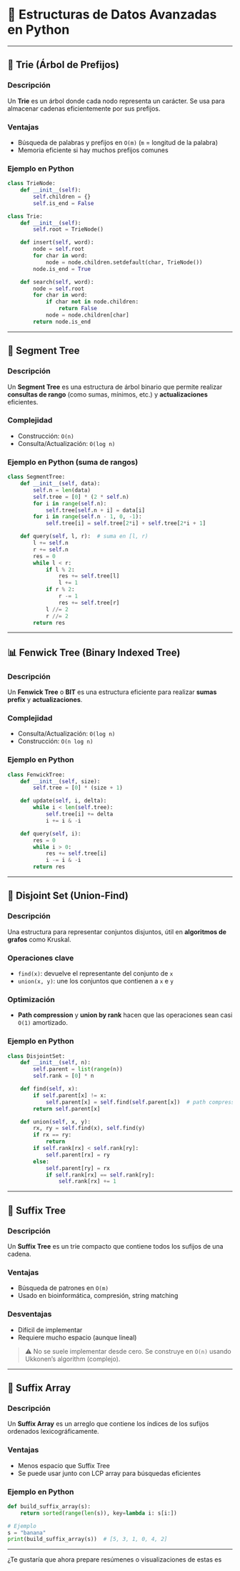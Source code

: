 # 🧠 Estructuras de Datos Avanzadas en Python

---

## 🔡 Trie (Árbol de Prefijos)

### Descripción
Un **Trie** es un árbol donde cada nodo representa un carácter. Se usa para almacenar cadenas eficientemente por sus prefijos.

### Ventajas
- Búsqueda de palabras y prefijos en `O(m)` (`m` = longitud de la palabra)
- Memoria eficiente si hay muchos prefijos comunes

### Ejemplo en Python

```python
class TrieNode:
    def __init__(self):
        self.children = {}
        self.is_end = False

class Trie:
    def __init__(self):
        self.root = TrieNode()

    def insert(self, word):
        node = self.root
        for char in word:
            node = node.children.setdefault(char, TrieNode())
        node.is_end = True

    def search(self, word):
        node = self.root
        for char in word:
            if char not in node.children:
                return False
            node = node.children[char]
        return node.is_end
```

---

## 📐 Segment Tree

### Descripción
Un **Segment Tree** es una estructura de árbol binario que permite realizar **consultas de rango** (como sumas, mínimos, etc.) y **actualizaciones** eficientes.

### Complejidad
- Construcción: `O(n)`
- Consulta/Actualización: `O(log n)`

### Ejemplo en Python (suma de rangos)

```python
class SegmentTree:
    def __init__(self, data):
        self.n = len(data)
        self.tree = [0] * (2 * self.n)
        for i in range(self.n):
            self.tree[self.n + i] = data[i]
        for i in range(self.n - 1, 0, -1):
            self.tree[i] = self.tree[2*i] + self.tree[2*i + 1]

    def query(self, l, r):  # suma en [l, r)
        l += self.n
        r += self.n
        res = 0
        while l < r:
            if l % 2:
                res += self.tree[l]
                l += 1
            if r % 2:
                r -= 1
                res += self.tree[r]
            l //= 2
            r //= 2
        return res
```

---

## 📊 Fenwick Tree (Binary Indexed Tree)

### Descripción
Un **Fenwick Tree** o **BIT** es una estructura eficiente para realizar **sumas prefix** y **actualizaciones**.

### Complejidad
- Consulta/Actualización: `O(log n)`
- Construcción: `O(n log n)`

### Ejemplo en Python

```python
class FenwickTree:
    def __init__(self, size):
        self.tree = [0] * (size + 1)

    def update(self, i, delta):
        while i < len(self.tree):
            self.tree[i] += delta
            i += i & -i

    def query(self, i):
        res = 0
        while i > 0:
            res += self.tree[i]
            i -= i & -i
        return res
```

---

## 🔗 Disjoint Set (Union-Find)

### Descripción
Una estructura para representar conjuntos disjuntos, útil en **algoritmos de grafos** como Kruskal.

### Operaciones clave
- `find(x)`: devuelve el representante del conjunto de `x`
- `union(x, y)`: une los conjuntos que contienen a `x` e `y`

### Optimización
- **Path compression** y **union by rank** hacen que las operaciones sean casi `O(1)` amortizado.

### Ejemplo en Python

```python
class DisjointSet:
    def __init__(self, n):
        self.parent = list(range(n))
        self.rank = [0] * n

    def find(self, x):
        if self.parent[x] != x:
            self.parent[x] = self.find(self.parent[x])  # path compression
        return self.parent[x]

    def union(self, x, y):
        rx, ry = self.find(x), self.find(y)
        if rx == ry:
            return
        if self.rank[rx] < self.rank[ry]:
            self.parent[rx] = ry
        else:
            self.parent[ry] = rx
            if self.rank[rx] == self.rank[ry]:
                self.rank[rx] += 1
```

---

## 🌿 Suffix Tree

### Descripción
Un **Suffix Tree** es un trie compacto que contiene todos los sufijos de una cadena.

### Ventajas
- Búsqueda de patrones en `O(m)`
- Usado en bioinformática, compresión, string matching

### Desventajas
- Difícil de implementar
- Requiere mucho espacio (aunque lineal)

> ⚠️ No se suele implementar desde cero. Se construye en `O(n)` usando Ukkonen’s algorithm (complejo).

---

## 📏 Suffix Array

### Descripción
Un **Suffix Array** es un arreglo que contiene los índices de los sufijos ordenados lexicográficamente.

### Ventajas
- Menos espacio que Suffix Tree
- Se puede usar junto con LCP array para búsquedas eficientes

### Ejemplo en Python

```python
def build_suffix_array(s):
    return sorted(range(len(s)), key=lambda i: s[i:])

# Ejemplo
s = "banana"
print(build_suffix_array(s))  # [5, 3, 1, 0, 4, 2]
```

---

¿Te gustaría que ahora prepare resúmenes o visualizaciones de estas es
